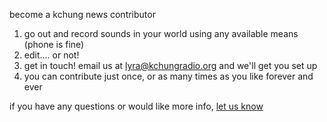 become a kchung news contributor

1. go out and record sounds in your world using any available means (phone is fine)
2. edit.... or not!
3. get in touch! email us at [lyra@kchungradio.org](mailto:lyra@kchungradio.org) and we'll get you set up
4. you can contribute just once, or as many times as you like forever and ever

if you have any questions or would like more info, [let us know](mailto:lyra@kchungradio.org)

